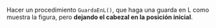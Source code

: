 Hacer un procedimiento `GuardaEnL()`, que haga una guarda en L como muestra la figura, pero **dejando el cabezal en la posición inicial**.
